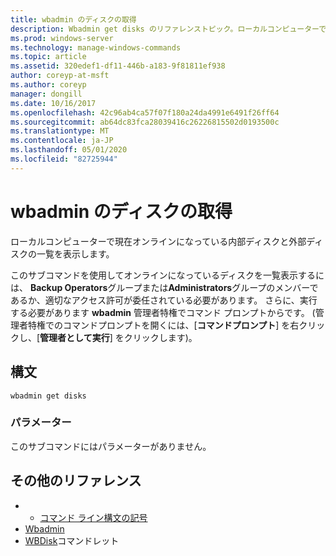 ```yaml
---
title: wbadmin のディスクの取得
description: Wbadmin get disks のリファレンストピック。ローカルコンピューターで現在オンラインになっている内部ディスクと外部ディスクが一覧表示されます。
ms.prod: windows-server
ms.technology: manage-windows-commands
ms.topic: article
ms.assetid: 320edef1-df11-446b-a183-9f81811ef938
author: coreyp-at-msft
ms.author: coreyp
manager: dongill
ms.date: 10/16/2017
ms.openlocfilehash: 42c96ab4ca57f07f180a24da4991e6491f26ff64
ms.sourcegitcommit: ab64dc83fca28039416c26226815502d0193500c
ms.translationtype: MT
ms.contentlocale: ja-JP
ms.lasthandoff: 05/01/2020
ms.locfileid: "82725944"
---
```

# <a name="wbadmin-get-disks"></a>wbadmin のディスクの取得



ローカルコンピューターで現在オンラインになっている内部ディスクと外部ディスクの一覧を表示します。

このサブコマンドを使用してオンラインになっているディスクを一覧表示するには、 **Backup Operators**グループまたは**Administrators**グループのメンバーであるか、適切なアクセス許可が委任されている必要があります。 さらに、実行する必要があります **wbadmin** 管理者特権でコマンド プロンプトからです。 (管理者特権でのコマンドプロンプトを開くには、[**コマンドプロンプト**] を右クリックし、[**管理者として実行**] をクリックします)。

## <a name="syntax"></a>構文

```
wbadmin get disks
```

### <a name="parameters"></a>パラメーター

このサブコマンドにはパラメーターがありません。

## <a name="additional-references"></a>その他のリファレンス

-   - [コマンド ライン構文の記号](command-line-syntax-key.md)
-   [Wbadmin](wbadmin.md)
-   [WBDisk](https://technet.microsoft.com/library/jj902446.aspx)コマンドレット
